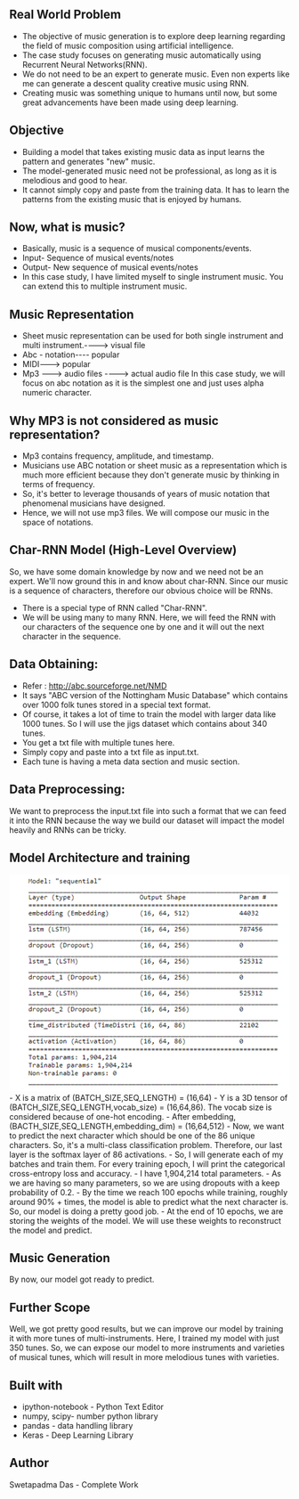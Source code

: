 

## Real World Problem
- The objective of music generation is to explore deep learning regarding the field of music composition using artificial intelligence.
- The case study focuses on generating music automatically using Recurrent Neural Networks(RNN).
- We do not need to be an expert to generate music. Even non experts like me can generate a descent quality creative music using RNN.
- Creating music was something unique to humans until now, but some great advancements have been made using deep learning.

## Objective
- Building a model that takes existing music data as input learns the pattern and generates "new" music.
- The model-generated music need not be professional, as long as it is melodious and good to hear.
- It cannot simply copy and paste from the training data. It has to learn the patterns from the existing music that is enjoyed by humans.

## Now, what is music?
- Basically, music is a sequence of musical components/events.
- Input- Sequence of musical events/notes
- Output- New sequence of musical events/notes
- In this case study, I have limited myself to single instrument music. You can extend this to multiple instrument music.

## Music Representation
- Sheet music representation can be used for both single instrument and multi instrument.----> visual file
- Abc - notation---- popular
- MIDI---> popular
- Mp3 ---> audio files ----> actual audio file
In this case study, we will focus on abc notation as it is the simplest one and just uses alpha numeric character.

## Why MP3 is not considered as music representation?
- Mp3 contains frequency, amplitude, and timestamp.
- Musicians use ABC notation or sheet music as a representation which is much more efficient because they don't generate music by thinking in terms of frequency. 
- So, it's better to leverage thousands of years of music notation that phenomenal musicians have designed.
- Hence, we will not use mp3 files. We will compose our music in the space of notations.

## Char-RNN Model (High-Level Overview)
So, we have some domain knowledge by now and we need not be an expert. We'll now ground this in and know about char-RNN. Since our music is a sequence of characters, therefore our obvious choice will be RNNs.
- There is a special type of RNN called "Char-RNN".
- We will be using many to many RNN. Here, we will feed the RNN with our characters of the sequence one by one and it will out the next character in the sequence.

## Data Obtaining:
- Refer : http://abc.sourceforge.net/NMD
- It says "ABC version of the Nottingham Music Database" which contains over 1000 folk tunes stored in a special text format.
- Of course, it takes a lot of time to train the model with larger data like 1000 tunes. So I will use the jigs dataset which contains about 340 tunes.
- You get a txt file with multiple tunes here.
- Simply copy and paste into a txt file as input.txt.
- Each tune is having a meta data section and music section.

## Data Preprocessing:
We want to preprocess the input.txt file into such a format that we can feed it into the RNN because the way we build our dataset will impact the model heavily and RNNs can be tricky.

## Model Architecture and training
<img src = https://github.com/Swetadas-1718/Music-Generation/blob/main/1_vYWoAafJRbkXBYXwjhckbQ.png>
- X is a matrix of (BATCH_SIZE,SEQ_LENGTH) = (16,64)
- Y is a 3D tensor of (BATCH_SIZE,SEQ_LENGTH,vocab_size) = (16,64,86). The vocab size is considered because of one-hot encoding.
- After embedding, (BACTH_SIZE,SEQ_LENGTH,embedding_dim) = (16,64,512)
- Now, we want to predict the next character which should be one of the 86 unique characters. So, it's a multi-class classification problem. Therefore, our last layer is the softmax layer of 86 activations.
- So, I will generate each of my batches and train them. For every training epoch, I will print the categorical cross-entropy loss and accuracy.
- I have 1,904,214 total parameters.
- As we are having so many parameters, so we are using dropouts with a keep probability of 0.2.
- By the time we reach 100 epochs while training, roughly around 90% + times, the model is able to predict what the next character is. So, our model is doing a pretty good job.
- At the end of 10 epochs, we are storing the weights of the model. We will use these weights to reconstruct the model and predict.

## Music Generation 
By now, our model got ready to predict.

## Further Scope
Well, we got pretty good results, but we can improve our model by training it with more tunes of multi-instruments.
Here, I trained my model with just 350 tunes. So, we can expose our model to more instruments and varieties of musical tunes, which will result in more melodious tunes with varieties.

## Built with
- ipython-notebook - Python Text Editor
- numpy, scipy- number python library
- pandas - data handling library
- Keras - Deep Learning Library

## Author
Swetapadma Das - Complete Work
